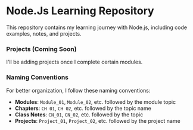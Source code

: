 # Node.Js Learning Repository

This repository contains my learning journey with Node.js, including code examples, notes, and projects.

### Projects (Coming Soon)
I'll be adding projects once I complete certain modules.

### Naming Conventions

For better organization, I follow these naming conventions:
- **Modules**: `Module_01`, `Module_02`, etc. followed by the module topic
- **Chapters**: `CH 01`, `CH 02`, etc. followed by the topic name
- **Class Notes**: `CN_01`, `CN_02`, etc. followed by the topic
- **Projects**: `Project_01`, `Project_02`, etc. followed by the project name